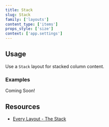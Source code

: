 ```yaml
---
title: Stack
slug: Stack
family: ['layouts']
content_type: ['items']
props_style: ['size']
context: ['app.settings']
---
```


## Usage

Use a `Stack` layout for stacked column content.

### Examples

<p class="feedback bare emoji:default">Coming Soon!</p>

## Resources

- [Every Layout - The Stack](https://every-layout.dev/layouts/stack/)
